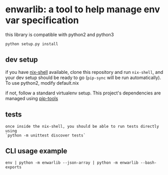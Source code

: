 # enwarlib: a tool to help manage env var specification

  this library is compatible with python2 and python3

  `python setup.py install`
  
## dev setup

   if you have [nix-shell](https://nixos.org/nix/) available, clone this
   repository and run `nix-shell`, and your dev setup should be ready to go
   (`pip-sync` will be run automatically). To use python2, modify default.nix
   
   if not, follow a standard virtualenv setup. This project's dependencies
   are managed using [pip-tools](https://github.com/jazzband/pip-tools)

## tests

    once inside the nix-shell, you should be able to run tests directly using
    `python -m unittest discover tests`

## CLI usage example

   `env | python -m enwarlib --json-array | python -m enwarlib --bash-exports`
   
   
